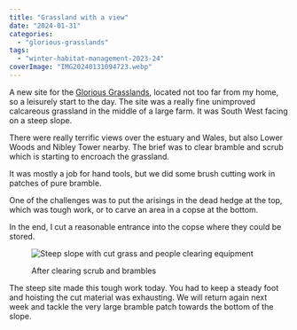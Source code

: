 ```yaml
---
title: "Grassland with a view"
date: "2024-01-31"
categories: 
  - "glorious-grasslands"
tags: 
  - "winter-habitat-management-2023-24"
coverImage: "IMG20240131094723.webp"
---
```


A new site for the [Glorious Grasslands](https://www.cotswoldsaonb.org.uk/looking-after/our-grasslands-projects/glorious-cotswolds-grasslands/), located not too far from my home, so a leisurely start to the day. The site was a really fine unimproved calcareous grassland in the middle of a large farm. It was South West facing on a steep slope.

There were really terrific views over the estuary and Wales, but also Lower Woods and Nibley Tower nearby. The brief was to clear bramble and scrub which is starting to encroach the grassland.

It was mostly a job for hand tools, but we did some brush cutting work in patches of pure bramble.

One of the challenges was to put the arisings in the dead hedge at the top, which was tough work, or to carve an area in a copse at the bottom.

In the end, I cut a reasonable entrance into the copse where they could be stored.

<figure>

![Steep slope with cut grass and people clearing equipment](images/IMG20240131151632-1024x768.webp)

<figcaption>

After clearing scrub and brambles

</figcaption>

</figure>

The steep site made this tough work today. You had to keep a steady foot and hoisting the cut material was exhausting. We will return again next week and tackle the very large bramble patch towards the bottom of the slope.
